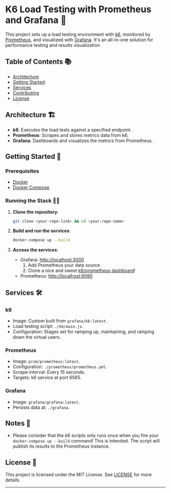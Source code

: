 # K6 Load Testing with Prometheus and Grafana 🚀

This project sets up a load testing environment with [k6](https://k6.io/), monitored by [Prometheus](https://prometheus.io/), and visualized with [Grafana](https://grafana.com/). It's an all-in-one solution for performance testing and results visualization.

## Table of Contents 📚

- [Architecture](#architecture)
- [Getting Started](#getting-started)
- [Services](#services)
- [Contributing](#contributing)
- [License](#license)

## Architecture 🏗

- **k6**: Executes the load tests against a specified endpoint.
- **Prometheus**: Scrapes and stores metrics data from k6.
- **Grafana**: Dashboards and visualizes the metrics from Prometheus.

## Getting Started 🚦

### Prerequisites

- [Docker](https://www.docker.com/get-started)
- [Docker Compose](https://docs.docker.com/compose/install/)

### Running the Stack 🏃‍♂️

1. **Clone the repository**:

    ```bash
    git clone <your-repo-link> && cd <your-repo-name>
    ```

2. **Build and run the services**:

    ```bash
    docker-compose up --build
    ```

3. **Access the services**:
    - Grafana: [http://localhost:3000](http://localhost:3000)
      1. Add Prometheus your data source
      2. Clone a nice and sweet [k6/prometheus dashboard](https://grafana.com/grafana/dashboards/19665-k6-prometheus/)!
    - Prometheus: [http://localhost:9090](http://localhost:9090)
      

## Services 🛠

### k6

- Image: Custom built from `grafana/k6:latest`.
- Load testing script: `./k6/main.js`.
- Configuration: Stages set for ramping up, maintaining, and ramping down the virtual users.

### Prometheus

- Image: `prom/prometheus:latest`.
- Configuration: `./prometheus/prometheus.yml`.
- Scrape interval: Every 15 seconds.
- Targets: k6 service at port 6565.

### Grafana

- Image: `grafana/grafana:latest`.
- Persists data at: `./grafana`.

## Notes 📝
- Please consider that the k6 scripts only runs once when you fire your `docker-compose up --build` command! This is intended. The script will publish its results to the Prometheus instance.

## License 📜

This project is licensed under the MIT License. See [LICENSE](LICENSE) for more details.

---
